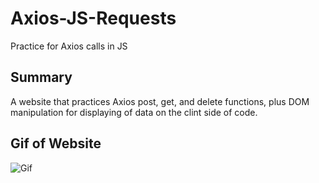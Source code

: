 # Axios-JS-Requests
Practice for Axios calls in JS

## Summary
A website that practices Axios post, get, and delete functions, plus DOM manipulation for displaying of data on the clint side of code. 

## Gif of Website
![Gif](/gif.gif)



